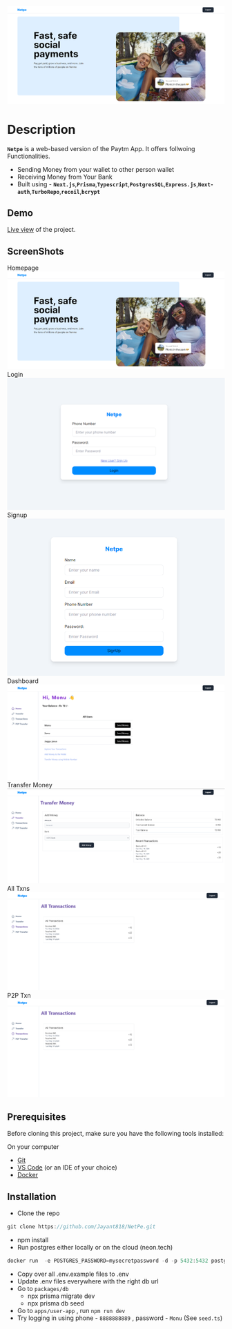 ![alt text](image.png)

# Description

**`Netpe`** is a web-based version of the Paytm App.
It offers follwoing Functionalities.

- Sending Money from your wallet to other person wallet
- Receiving Money from Your Bank
- Built using - **`Next.js`**,**`Prisma`**,**`Typescript`**,**`PostgresSQL`**,**`Express.js`**,**`Next-auth`**,**`TurboRepo`**,**`recoil`**,**`bcrypt`**

## Demo

[Live view](https://yuridevat.github.io/) of the project.

## ScreenShots

Homepage
![alt text](image-1.png)
Login
![alt text](image-2.png)
Signup
![alt text](image-3.png)
Dashboard
![alt text](image-4.png)
Transfer Money
![alt text](image-5.png)
All Txns
![alt text](image-6.png)
P2P Txn
![alt text](image-7.png)

## Prerequisites

Before cloning this project, make sure you have the following tools installed:

On your computer

- [Git](https://git-scm.com/downloads)
- [VS Code](https://code.visualstudio.com/download) (or an IDE of your choice)
- [Docker](https://www.docker.com/)

## Installation

- Clone the repo

```jsx
git clone https://github.com/Jayant818/NetPe.git
```

- npm install
- Run postgres either locally or on the cloud (neon.tech)

```jsx
docker run  -e POSTGRES_PASSWORD=mysecretpassword -d -p 5432:5432 postgres
```

- Copy over all .env.example files to .env
- Update .env files everywhere with the right db url
- Go to `packages/db`
  - npx prisma migrate dev
  - npx prisma db seed
- Go to `apps/user-app` , run `npm run dev`
- Try logging in using phone - `8888888889` , password - `Monu` (See `seed.ts`)
